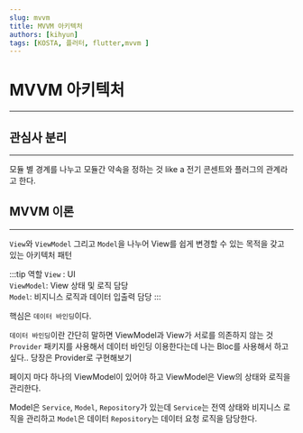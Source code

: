 ```yaml
---
slug: mvvm
title: MVVM 아키텍처
authors: [kihyun]
tags: [KOSTA, 플러터, flutter,mvvm ]
---
```


# MVVM 아키텍처
---

## 관심사 분리
---

모듈 별 경계를 나누고 모듈간 약속을 정하는 것 like a 전기 콘센트와 플러그의 관계라고 한다.


## MVVM 이론
---

`View`와 `ViewModel` 그리고 `Model`을 나누어 View를 쉽게 변경할 수 있는 목적을 갖고 있는 아키텍처 패턴

:::tip 역할
`View` : UI  
`ViewModel`: View 상태 및 로직 담당  
`Model`: 비지니스 로직과 데이터 입출력 담당
:::

핵심은 `데이터 바인딩`이다.

`데이터 바인딩`이란 간단히 말하면 ViewModel과 View가 서로를 의존하지 않는 것 `Provider` 패키지를 사용해서 데이터 바인딩 이용한다는데 나는 Bloc를 사용해서 하고 싶다.. 당장은 Provider로 구현해보기

페이지 마다 하나의 ViewModel이 있어야 하고 ViewModel은 View의 상태와 로직을 관리한다.

Model은 `Service`, `Model`, `Repository`가 있는데 `Service`는 전역 상태와 비지니스 로직을 관리하고 `Model`은 데이터 `Repository`는 데이터 요청 로직을 담당한다.